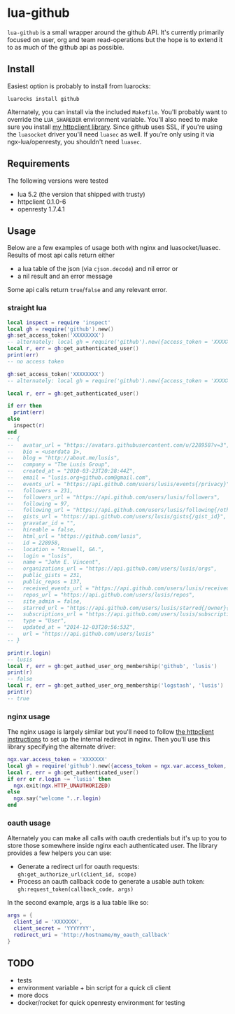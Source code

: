 # lua-github
`lua-github` is a small wrapper around the github API. It's currently primarily focused on user, org and team read-operations but the hope is to extend it to as much of the github api as possible.

## Install
Easiest option is probably to install from luarocks:

`luarocks install github`

Alternately, you can install via the included `Makefile`. You'll probably want to override the `LUA_SHAREDIR` environment variable. You'll also need to make sure you install [my httpclient library](https://github.com/lusis/lua-httpclient). Since github uses SSL, if you're using the `luasocket` driver you'll need `luasec` as well. If you're only using it via ngx-lua/openresty, you shouldn't need `luasec`.

## Requirements
The following versions were tested
- lua 5.2 (the version that shipped with trusty)
- httpclient 0.1.0-6
- openresty 1.7.4.1

## Usage
Below are a few examples of usage both with nginx and luasocket/luasec. Results of most api calls return either
- a lua table of the json (via `cjson.decode`) and nil error
or
- a nil result and an error message

Some api calls return `true`/`false` and any relevant error.

### straight lua

```lua
local inspect = require 'inspect'
local gh = require('github').new()
gh:set_access_token('XXXXXXXX')
-- alternately: local gh = require('github').new({access_token = 'XXXXXXXXX'})
local r, err = gh:get_authenticated_user()
print(err)
-- no access token

gh:set_access_token('XXXXXXXX')
-- alternately: local gh = require('github').new({access_token = 'XXXXXXXXX'})

local r, err = gh:get_authenticated_user()

if err then
  print(err)
else
  inspect(r)
end
-- {
--   avatar_url = "https://avatars.githubusercontent.com/u/228958?v=3",
--   bio = <userdata 1>,
--   blog = "http://about.me/lusis",
--   company = "The Lusis Group",
--   created_at = "2010-03-23T20:28:44Z",
--   email = "lusis.org+github.com@gmail.com",
--   events_url = "https://api.github.com/users/lusis/events{/privacy}",
--   followers = 231,
--   followers_url = "https://api.github.com/users/lusis/followers",
--   following = 97,
--   following_url = "https://api.github.com/users/lusis/following{/other_user}",
--   gists_url = "https://api.github.com/users/lusis/gists{/gist_id}",
--   gravatar_id = "",
--   hireable = false,
--   html_url = "https://github.com/lusis",
--   id = 228958,
--   location = "Roswell, GA.",
--   login = "lusis",
--   name = "John E. Vincent",
--   organizations_url = "https://api.github.com/users/lusis/orgs",
--   public_gists = 231,
--   public_repos = 137,
--   received_events_url = "https://api.github.com/users/lusis/received_events",
--   repos_url = "https://api.github.com/users/lusis/repos",
--   site_admin = false,
--   starred_url = "https://api.github.com/users/lusis/starred{/owner}{/repo}",
--   subscriptions_url = "https://api.github.com/users/lusis/subscriptions",
--   type = "User",
--   updated_at = "2014-12-03T20:56:53Z",
--   url = "https://api.github.com/users/lusis"
-- }

print(r.login)
-- lusis
local r, err = gh:get_authed_user_org_membership('github', 'lusis')
print(r)
-- false
local r, err = gh:get_authed_user_org_membership('logstash', 'lusis')
print(r)
-- true
```

### nginx usage
The nginx usage is largely similar but you'll need to follow [the httpclient instructions](https://github.com/lusis/lua-httpclient#openrestynginx-example) to set up the internal redirect in nginx.
Then you'll use this library specifying the alternate driver:

```lua
ngx.var.access_token = 'XXXXXXX'
local gh = require('github').new({access_token = ngx.var.access_token, httpclient_driver = 'httpclient.ngx_driver'})
local r, err = gh:get_authenticated_user()
if err or r.login ~= 'lusis' then
  ngx.exit(ngx.HTTP_UNAUTHORIZED)
else
  ngx.say("welcome "..r.login)
end
```

### oauth usage
Alternately you can make all calls with oauth credentials but it's up to you to store those somewhere inside nginx each authenticated user. The library provides a few helpers you can use:

- Generate a redirect url for oauth requests: `gh:get_authorize_url(client_id, scope)`
- Process an oauth callback code to generate a usable auth token: `gh:request_token(callback_code, args)`

In the second example, args is a lua table like so:
```lua
args = {
  client_id = 'XXXXXXX',
  client_secret = 'YYYYYYY',
  redirect_uri = 'http://hostname/my_oauth_callback'
}
```


## TODO
- tests
- environment variable + bin script for a quick cli client
- more docs
- docker/rocket for quick openresty environment for testing
